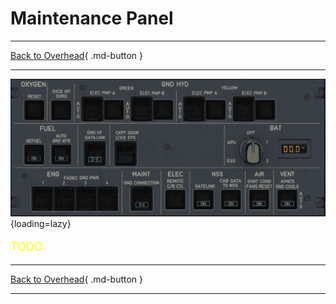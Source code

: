 # Maintenance Panel

---

[Back to Overhead](../overviews/ovhd.md){ .md-button }

---

![Maintenance Panel](../../../assets/a380x-briefing/flight-deck/ovhd/maintenance-panel.png "Maintenance Panel"){loading=lazy}

[//]: # (TODO API Doc Link)

[//]: # (TODO)
<p style="color:yellow; font-size:18px;">TODO: </p>

---

[Back to Overhead](../overviews/ovhd.md){ .md-button }

---


